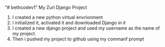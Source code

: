 "# bethcodev1" 
My Zuri Django Project
1. I created a new python virtual envrionment
2. I initialized it, activated it and downloaded Django in it
3. I created a new django project and used my username as the name of my project.
4. Then i pushed my project to github using my commanf prompt
